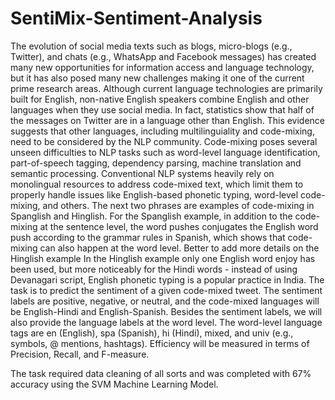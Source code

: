 # SentiMix-Sentiment-Analysis
The evolution of social media texts such as blogs, micro-blogs (e.g., Twitter), and chats (e.g., WhatsApp and Facebook messages) has created many new opportunities for information access and language technology, but it has also posed many new challenges making it one of the current prime research areas. Although current language technologies are primarily built for English, non-native English speakers combine English and other languages when they use social media. In fact, statistics show that half of the messages on Twitter are in a language other than English. This evidence suggests that other languages, including multilinguiality and code-mixing, need to be considered by the NLP community. Code-mixing poses several unseen difficulties to NLP tasks such as word-level language identification, part-of-speech tagging, dependency parsing, machine translation and semantic processing. Conventional NLP systems heavily rely on monolingual resources to address code-mixed text, which limit them to properly handle issues like English-based phonetic typing, word-level code-mixing, and others. The next two phrases are examples of code-mixing in Spanglish and Hinglish. For the Spanglish example, in addition to the code-mixing at the sentence level, the word pushes conjugates the English word push according to the grammar rules in Spanish, which shows that code-mixing can also happen at the word level. Better to add more details on the Hinglish example In the Hinglish example only one English word enjoy has been used, but more noticeably for the Hindi words - instead of using Devanagari script, English phonetic typing is a popular practice in India. 
The task is to predict the sentiment of a given code-mixed tweet. The sentiment labels are positive, negative, or neutral, and the code-mixed languages will be English-Hindi and English-Spanish. Besides the sentiment labels, we will also provide the language labels at the word level. The word-level language tags are en (English), spa (Spanish), hi (Hindi), mixed, and univ (e.g., symbols, @ mentions, hashtags).   Efficiency will be measured in terms of Precision, Recall, and F-measure. 


The task required data cleaning of all sorts and was completed with 67% accuracy using the SVM Machine Learning Model.

